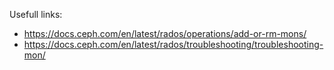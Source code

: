 Usefull links:
- https://docs.ceph.com/en/latest/rados/operations/add-or-rm-mons/
- https://docs.ceph.com/en/latest/rados/troubleshooting/troubleshooting-mon/